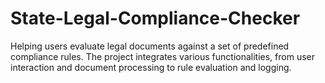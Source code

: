 # State-Legal-Compliance-Checker
Helping users evaluate legal documents against a set of predefined compliance rules. The project integrates various functionalities, from user interaction and document processing to rule evaluation and logging. 
